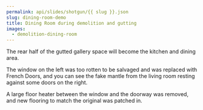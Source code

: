 ```yaml
---
permalink: api/slides/shotgun/{{ slug }}.json
slug: dining-room-demo
title: Dining Room during demolition and gutting
images:
  - demolition-dining-room
---
```

The rear half of the gutted gallery space will become the kitchen and dining area.

The window on the left was too rotten to be salvaged and was replaced with French Doors, and you can see the fake mantle from the living room resting against some doors on the right.

A large floor heater between the window and the doorway was removed, and new flooring to match the original was patched in.